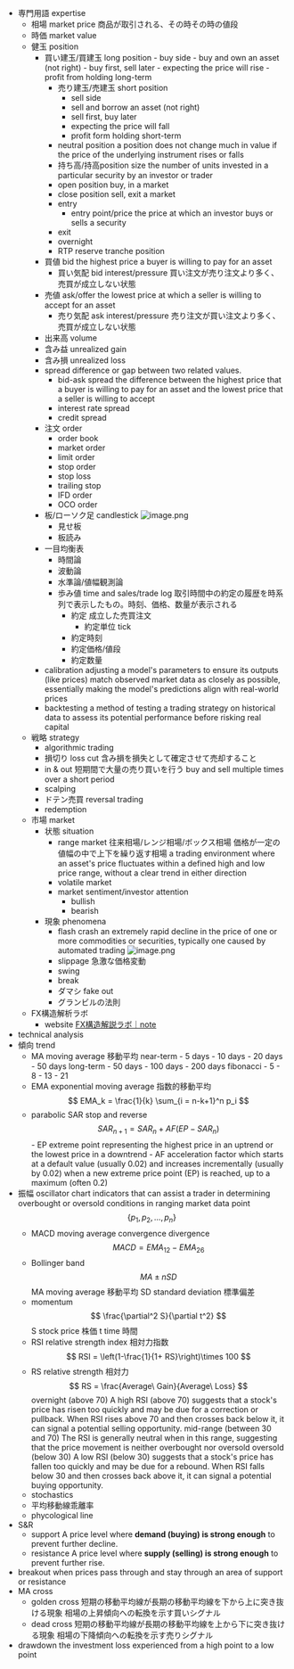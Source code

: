 - 専門用語 expertise
    - 相場 market price
            商品が取引される、その時その時の値段
    - 時価 market value
    - 健玉 position
         - 買い建玉/買建玉 long position
                - buy side
                - buy and own an asset (not right)
                - buy first, sell later
                - expecting the price will rise
                - profit from holding long-term
            - 売り建玉/売建玉 short position
                - sell side
                - sell and borrow an asset (not right)
                - sell first, buy later
                - expecting the price will fall
                - profit form holding short-term
            - neutral position
                a position does not change much in value if the price of the underlying instrument rises or falls
            - 持ち高/持高position size
                the number of units invested in a particular security by an investor or trader
            - open position
                buy, in a market
            - close position
                sell, exit a market
            - entry
                - entry point/price
                    the price at which an investor buys or sells a security
            - exit
            - overnight
            - RTP reserve tranche position
        - 買値 bid
            the highest price a buyer is willing to pay for an asset
            - 買い気配 bid interest/pressure
                買い注文が売り注文より多く、売買が成立しない状態
        - 売値 ask/offer
            the lowest price at which a seller is willing to accept for an asset
            - 売り気配 ask interest/pressure
                売り注文が買い注文より多く、売買が成立しない状態
        - 出来高 volume
        - 含み益 unrealized gain
        - 含み損 unrealized loss
        - spread
            difference or gap between two related values.
            - bid-ask spread
                the difference between the highest price that a buyer is willing to pay for an asset and the lowest price that a seller is willing to accept
            - interest rate spread
            - credit spread
        - 注文 order
            - order book
            - market order
            - limit order
            - stop order
            - stop loss
            - trailing stop
            - IFD order
            - OCO order
        - 板/ローソク足 candlestick
            ![image.png](学問%20academics/notion/economics/ExportBlock-5173355a-40b0-4550-b453-181e6713355d-Part-1/image%201.png)
            - 見せ板
            - 板読み
        - 一目均衡表
            - 時間論
            - 波動論
            - 水準論/値幅観測論
            - 歩み値 time and sales/trade log
                取引時間中の約定の履歴を時系列で表示したもの。時刻、価格、数量が表示される
                - 約定
                    成立した売買注文
                    - 約定単位 tick
                - 約定時刻
                - 約定価格/値段
                - 約定数量
        - calibration
            adjusting a model's parameters to ensure its outputs (like prices) match observed market data as closely as possible, essentially making the model's predictions align with real-world prices
        - backtesting
            a method of testing a trading strategy on historical data to assess its potential performance before risking real capital
    - 戦略 strategy
        - algorithmic trading
        - 損切り loss cut
            含み損を損失として確定させて売却すること
        - in & out
            短期間で大量の売り買いを行う
            buy and sell multiple times over a short period
        - scalping
        - ドテン売買 reversal trading
        - redemption
    - 市場 market
        - 状態 situation
            - range market 往来相場/レンジ相場/ボックス相場
                価格が一定の値幅の中で上下を繰り返す相場
                a trading environment where an asset's price fluctuates within a defined high and low price range, without a clear trend in either direction
            - volatile market
            - market sentiment/investor attention
                - bullish
                - bearish
        - 現象 phenomena
            - flash crash
                an extremely rapid decline in the price of one or more commodities or securities, typically one caused by automated trading
                ![image.png](学問%20academics/notion/economics/ExportBlock-5173355a-40b0-4550-b453-181e6713355d-Part-1/image%202.png)
            - slippage
                急激な価格変動
            - swing
            - break
            - ダマシ fake out
            - グランビルの法則
    - FX構造解析ラボ
        - website
            [FX構造解説ラボ｜note](https://note.com/fx_structure2025)
- technical analysis
 - 傾向 trend
    - MA moving average 移動平均
        near-term
                - 5 days
                - 10 days
                - 20 days
                - 50 days
         long-term
                - 50 days
                - 100 days
                - 200 days
        fibonacci
                - 5
                - 8
                - 13
                - 21
    - EMA exponential moving average 指数的移動平均
            $$
            EMA_k = \frac{1}{k} \sum_{i = n-k+1}^n p_i
            $$
    - parabolic SAR stop and reverse
            $$
            SAR_{n+1} = SAR_n + AF(EP - SAR_n)
            $$
            - EP extreme point
                representing the highest price in an uptrend or the lowest price in a downtrend
            - AF acceleration factor
                which starts at a default value (usually 0.02) and increases incrementally (usually by 0.02) when a new extreme price point (EP) is reached, up to a maximum (often 0.2)
- 振幅 oscillator
    chart indicators that can assist a trader in determining overbought or oversold conditions in ranging market
    data point
            $$
            \{p_1, p_2, ..., p_n\}
            $$
    - MACD moving average convergence divergence
            $$
            MACD = EMA_{12} - EMA_{26}
            $$
    - Bollinger band
            $$
            MA \pm n SD
            $$
        MA moving average 移動平均
        SD standard deviation 標準偏差
    - momentum
            $$
            \frac{\partial^2 S}{\partial t^2}
            $$
        S stock price 株価
        t time 時間
    - RSI relative strength index 相対力指数
            $$
            RSI = \left(1-\frac{1}{1+ RS}\right)\times 100
            $$
    - RS relative strength 相対力
                $$
                RS = \frac{Average\ Gain}{Average\ Loss}
                $$
        overnight (above 70)
            A high RSI (above 70) suggests that a stock's price has risen too quickly and may be due for a correction or pullback.
            When RSI rises above 70 and then crosses back below it, it can signal a potential selling opportunity.
        mid-range (between 30 and 70)
            The RSI is generally neutral when in this range, suggesting that the price movement is neither overbought nor oversold
        oversold (below 30)
            A low RSI (below 30) suggests that a stock's price has fallen too quickly and may be due for a rebound.
            When RSI falls below 30 and then crosses back above it, it can signal a potential buying opportunity.        
    - stochastics
    - 平均移動線乖離率
    - phycological line
- S&R
    - support
        A price level where **demand (buying) is strong enough** to prevent further decline.
    - resistance
        A price level where **supply (selling) is strong enough** to prevent further rise.  
- breakout
    when prices pass through and stay through an area of support or resistance
- MA cross
    - golden cross
        短期の移動平均線が長期の移動平均線を下から上に突き抜ける現象
        相場の上昇傾向への転換を示す買いシグナル        
    - dead cross
        短期の移動平均線が長期の移動平均線を上から下に突き抜ける現象
        相場の下降傾向への転換を示す売りシグナル
- drawdown
    the investment loss experienced from a high point to a low point